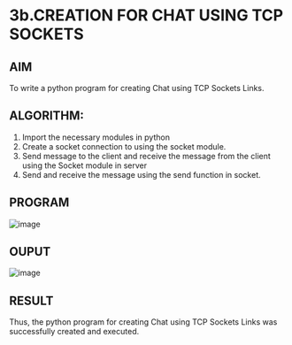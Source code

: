 # 3b.CREATION FOR CHAT USING TCP SOCKETS
## AIM
To write a python program for creating Chat using TCP Sockets Links.
## ALGORITHM:
1. Import the necessary modules in python
2. Create a socket connection to using the socket module.
3. Send message to the client and receive the message from the client using the Socket module in
 server
4. Send and receive the message using the send function in socket.
## PROGRAM
![image](https://github.com/user-attachments/assets/6d39d564-22a5-46de-84f0-8007d21d7f62)

## OUPUT
![image](https://github.com/user-attachments/assets/3b0565d6-b244-42e0-ba6f-11c68b595119)

## RESULT
Thus, the python program for creating Chat using TCP Sockets Links was successfully 
created and executed.
